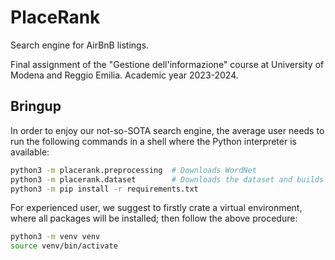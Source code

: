 # PlaceRank

Search engine for AirBnB listings.

Final assignment of the "Gestione dell'informazione" course at University of Modena and Reggio Emilia. Academic year 2023-2024.

## Bringup
In order to enjoy our not-so-SOTA search engine, the average user needs to run the following commands in a shell where the Python interpreter is available:
```bash
python3 -m placerank.preprocessing  # Downloads WordNet
python3 -m placerank.dataset        # Downloads the dataset and builds the index
python3 -m pip install -r requirements.txt
```

For experienced user, we suggest to firstly crate a virtual environment, where all packages will be installed; then follow the above procedure:
```bash
python3 -m venv venv
source venv/bin/activate
```
